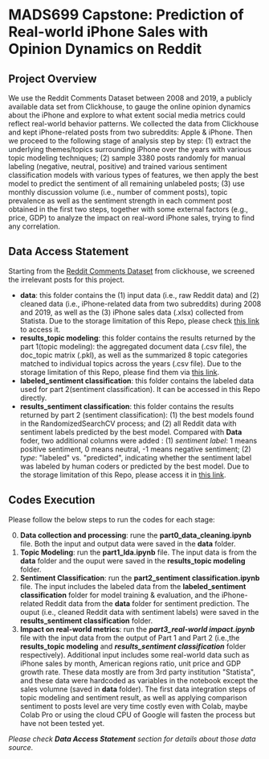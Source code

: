 # MADS699 Capstone: Prediction of Real-world iPhone Sales with Opinion Dynamics on Reddit

## Project Overview  
We use the Reddit Comments Dataset between 2008 and 2019, a publicly available data set from Clickhouse, to gauge the online opinion dynamics about the iPhone and explore to what extent social media metrics could reflect real-world behavior patterns. We collected the data from Clickhouse and kept iPhone-related posts from two subreddits: Apple & iPhone. Then we proceed to the following stage of analysis step by step: (1)  extract the underlying themes/topics surrounding iPhone over the years with various topic modeling techniques; (2) sample 3380 posts randomly for manual labeling (negative, neutral, positive) and trained various sentiment classification models with various types of features, we then apply the best model to predict the sentiment of all remaining unlabeled posts; (3) use monthly discussion volume (i.e., number of comment posts),  topic prevalence as well as the sentiment strength in each comment post obtained in the first two steps, together with some external factors (e.g., price, GDP) to analyze the impact on real-word iPhone sales, trying to find any correlation.

## Data Access Statement

Starting from the [Reddit Comments Dataset](https://clickhouse.com/docs/en/getting-started/example-datasets/reddit-comments) from clickhouse, we screened the irrelevant posts for this project. 
- **data**: this folder contains the (1) input data (i.e., raw Reddit data) and (2) cleaned data (i.e., iPhone-related data from two subreddits) during 2008 and 2019, as well as the (3) iPhone sales data (.xlsx) collected from Statista.   Due to the storage limitation of this Repo, please check [this link](https://drive.google.com/drive/folders/10toX4JXv3NHkC5owntA7LWuxKkyROyIe?usp=sharing) to access it.
- **results_topic modeling**: this folder contains the results returned by the part 1(topic modeling): the aggregated document data (.csv file), the doc_topic matrix (.pkl), as well as the summarized 8 topic categories matched to individual topics across the years (.csv file).  Due to the storage limitation of this Repo, please find them via [this link](https://drive.google.com/drive/folders/1DoUdMhHIEPUzIRiMj4dj8P7KkmHIIB_v?usp=sharing). 
- **labeled_sentiment classification**: this folder contains the labeled data used for part 2(sentiment classification). It can be accessed in this Repo directly.    
- **results_sentiment classification**: this folder contains the results returned by part 2 (sentiment classification): (1) the best models found in the RandomizedSearchCV process;  and (2) all Reddit data with sentiment labels predicted by the best model.   Compared with **Data** foder, two additional columns were added : (1) *sentiment label*: 1 means positive sentiment, 0 means neutral, -1 means negative sentiment; (2) *type*: "labeled" vs. "predicted", indicating whether the sentiment label was labeled by human coders or predicted by the best model.   Due to the storage limitation of this Repo, please access it in [this link](https://drive.google.com/drive/folders/1-ybm8bWPhP7-qCwKiNedACQkUJA2WbLN?usp=sharing).   

## Codes Execution 
Please follow the below steps to run the codes for each stage:

0. **Data collection and processing**: rune the **part0_data_cleaning.ipynb** file. Both the input and output data were saved in the **data** folder. 
1. **Topic Modeling**: run the **part1_lda.ipynb** file. The input data is from the **data** folder and the ouput were saved in the **results_topic modeling** folder. 
2. **Sentiment Classification**: run the **part2_sentiment classification.ipynb** file. The input includes the labeled data from the **labeled_sentiment classification** folder for model training & evaluation, and the iPhone-related Reddit data from the **data** folder for sentiment prediction.   The ouput (i.e.,  cleaned Reddit data with sentiment labels) were saved in the **results_sentiment classification** folder.  
3. **Impact on real-world metrics**: run the ***part3_real-world impact.ipynb*** file with the input data from the output of Part 1 and Part 2  (i.e.,the **results_topic modeling**  and ***results_sentiment classification*** folder respectively). Additional input includes some real-world data such as iPhone sales by month, American regions ratio, unit price and GDP growth rate. These data mostly are from 3rd party institution "Statista", and these data were hardcoded as variables in the notebook except the sales volumne (saved in **data** folder). The first data integration steps of topic modeling and sentiment result, as well as applying comparison sentiment to posts level are very time costly even with Colab, maybe Colab Pro or using the cloud CPU of Google will fasten the process but have not been tested yet.

*Please check **Data Access Statement** section for details about those data source.*  

